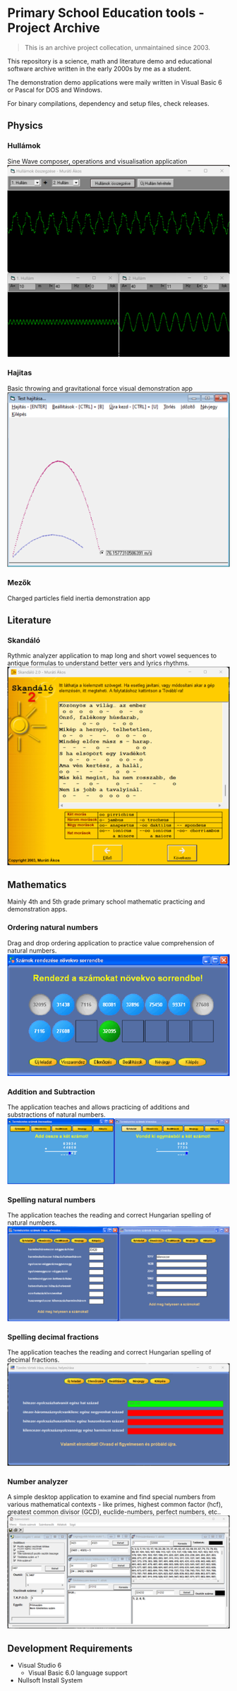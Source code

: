 # Primary School Education tools - Project Archive
> This is an archive project collecation, unmaintained since 2003.

This repository is a science, math and literature demo and educational
software archive written in the early 2000s by me as a student.

The demonstration demo applications were maily written in Visual Basic 6
or Pascal for DOS and Windows.

For binary compilations, dependency and setup files, check releases.

## Physics
### Hullámok
Sine Wave composer, operations and visualisation application
![Basic Wave operations](./Img/waves_screenshot.png)

### Hajitas
Basic throwing and gravitational force visual demonstration app
![Basic Wave operations](./Img/throwing_screenshot.png)

### Mezők
Charged particles field inertia demonstration app

## Literature
### Skandáló
Rythmic analyzer application to map long and short vowel
sequences to antique formulas to understand better vers
and lyrics rhythms.
![Számvizslató](./Img/skandalo_screenshot.png)

## Mathematics
Mainly 4th and 5th grade primary school mathematic practicing
and demonstration apps.
 
### Ordering natural numbers
Drag and drop ordering application to practice value comprehension
of natural numbers.
![Számsorok](./Img/rendez_screenshot.png)


### Addition and Subtraction
The application teaches and allows practicing of additions and
substractions of natural numbers.
![Osszeadas és Kivonás](./Img/plumin_screenshot.png)


### Spelling natural numbers
The application teaches the reading and correct Hungarian
spelling of natural numbers.
![Természetes számok írása és olvasása](./Img/irolv_term_screenshot.png)

### Spelling decimal fractions
The application teaches the reading and correct Hungarian spelling of
decimal fractions.
![Tizedes törtek írása és olvasása](./Img/irolv_ttort_screenshot.png)

### Number analyzer
A simple desktop application to examine and find special numbers from
various mathematical contexts - like primes, highest common factor (hcf),
greatest common divisor (GCD), euclide-numbers, perfect numbers, etc..
![Számvizslató](./Img/szamvizslato_screenshot.png)


## Development Requirements
 - Visual Studio 6
    - Visual Basic 6.0 language support
 - Nullsoft Install System
